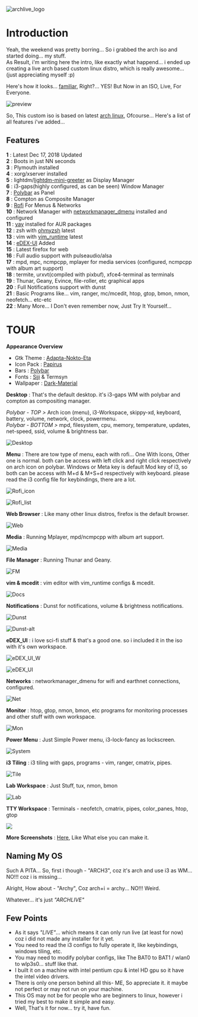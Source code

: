 ![archlive_logo](https://raw.githubusercontent.com/adi1090x/archlive/master/images/Archlive.png) <br />

# Introduction

Yeah, the weekend was pretty borring... So i grabbed the arch iso and started doing... my stuff. <br />
As Result, i'm writing here the intro, like exactly what happend... i ended up creating a live arch based custom linux distro, which is really awesome... (just appreciating myself :p) <br />

Here's how it looks... [familiar](https://github.com/adi1090x/my_dotfiles/tree/master/previews/i3_wm), Right?... YES! But Now in an ISO, Live, For Everyone. <br />

![preview](https://raw.githubusercontent.com/adi1090x/archlive/master/images/Head.png) <br />

So, This custom iso is based on latest [arch linux](https://archlinux.org), Ofcourse... Here's a list of all features i've added...

## Features

**1** : Latest Dec 17, 2018 Updated <br />
**2** : Boots in just NN seconds <br />
**3** : Plymouth installed <br />
**4** : xorg/xserver installed <br />
**5** : lightdm/[lightdm-mini-greeter](https://github.com/prikhi/lightdm-mini-greeter) as Display Manager <br />
**6** : i3-gaps(highly configured, as can be seen) Window Manager <br />
**7** : [Polybar](https://github.com/jaagr/polybar) as Panel <br />
**8** : Compton as Composite Manager <br />
**9** : [Rofi](https://github.com/DaveDavenport/rofi) For Menus & Networks <br />
**10** : Network Manager with [networkmanager_dmenu](https://github.com/firecat53/networkmanager-dmenu) installed and configured <br />
**11** : [yay](https://github.com/Jguer/yay) installed for AUR packages <br />
**12** : zsh with [ohmyzsh](https://github.com/robbyrussell/oh-my-zsh) latest <br />
**13** : vim with [vim_runtime](https://github.com/amix/vimrc) latest <br />
**14** : [eDEX-UI](https://github.com/GitSquared/edex-ui) Added <br />
**15** : Latest firefox for web <br />
**16** : Full audio support with pulseaudio/alsa <br />
**17** : mpd, mpc, ncmpcpp, mplayer for media services (configured, ncmpcpp with album art support) <br />
**18** : termite, urxvt(compiled with pixbuf), xfce4-terminal as terminals <br />
**19** : Thunar, Geany, Evince, file-roller, etc graphical apps <br />
**20** : Full Notifications support with dunst <br />
**21** : Basic Programs like... vim, ranger, mc/mcedit, htop, gtop, bmon, nmon, neofetch... etc-etc <br />
**22** : Many More... I Don't even remember now, Just Try It Yourself... <br />

# TOUR

**Appearance Overview**

- Gtk Theme : [Adapta-Nokto-Eta](https://github.com/adapta-project/adapta-gtk-theme) <br />
- Icon Pack : [Papirus](https://github.com/PapirusDevelopmentTeam/papirus-icon-theme) <br />
- Bars : [Polybar](https://github.com/jaagr/polybar) <br />
- Fonts : [Siji](https://github.com/stark/siji) & Termsyn <br />
- Wallpaper : [Dark-Material](https://github.com/adi1090x/my_dotfiles/blob/master/.backgrounds/dark_material.png) <br />


**Desktop** : That's the default desktop. it's i3-gaps WM with polybar and compton as compositing manager. <br />

*Polybar - TOP >* Arch icon (menu), i3-Workspace, skippy-xd, keyboard, battery, volume, network, clock, powermenu. <br />
*Polybar - BOTTOM >* mpd, filesystem, cpu, memory, temperature, updates, net-speed, ssid, volume & brightness bar. <br />

![Desktop](https://raw.githubusercontent.com/adi1090x/archlive/master/images/Desktop.png) <br />

**Menu** : There are tow type of menu, each with rofi... One With Icons, Other one is normal. both can be access with left click and  right click respectively on arch icon on polybar. Windows or Meta key is default Mod key of i3, so both can be access with M+d & M+S+d respectively with keyboard. please read the i3 config file for keybindings, there are a lot.

![Rofi_icon](https://raw.githubusercontent.com/adi1090x/archlive/master/images/Rofi_Icon.png) <br />

![Rofi_list](https://raw.githubusercontent.com/adi1090x/archlive/master/images/Rofi_List.png) <br />

**Web Browser** : Like many other linux distros, firefox is the default browser. 

![Web](https://raw.githubusercontent.com/adi1090x/archlive/master/images/Web.png) <br />

**Media** : Running Mplayer, mpd/ncmpcpp with album art support. 

![Media](https://raw.githubusercontent.com/adi1090x/archlive/master/images/Media.png) <br />

**File Manager** : Running Thunar and Geany. 

![FM](https://raw.githubusercontent.com/adi1090x/archlive/master/images/FM.png) <br />

**vim & mcedit** : vim editor with vim_runtime configs & mcedit.

![Docs](https://raw.githubusercontent.com/adi1090x/archlive/master/images/Docs.png) <br />

**Notifications** : Dunst for notifications, volume & brightness notifications. 

![Dunst](https://raw.githubusercontent.com/adi1090x/archlive/master/images/Dunst_Vol.png) <br />

![Dunst-alt](https://raw.githubusercontent.com/adi1090x/archlive/master/images/Dunst_BL.png) <br />

**eDEX_UI** : i love sci-fi stuff & that's a good one. so i included it in the iso with it's own workspace.

![eDEX_UI_W](https://raw.githubusercontent.com/adi1090x/archlive/master/images/eDEX_W.png) <br />

![eDEX_UI](https://raw.githubusercontent.com/adi1090x/archlive/master/images/eDEX.png) <br />

**Networks** : networkmanager_dmenu for wifi and earthnet connections, configured. 

![Net](https://raw.githubusercontent.com/adi1090x/archlive/master/images/Net.png) <br />

**Monitor** : htop, gtop, nmon, bmon, etc programs for monitoring processes and other stuff with own workspace. 

![Mon](https://raw.githubusercontent.com/adi1090x/archlive/master/images/Mon.png) <br />

**Power Menu** : Just Simple Power menu, i3-lock-fancy as lockscreen.

![System](https://raw.githubusercontent.com/adi1090x/archlive/master/images/System.png) <br />

**i3 Tiling** : i3 tiling with gaps, programs - vim, ranger, cmatrix, pipes. 

![Tile](https://raw.githubusercontent.com/adi1090x/archlive/master/images/Tiles.png) <br />

**Lab Workspace** : Just Stuff, tux, nmon, bmon

![Lab](https://raw.githubusercontent.com/adi1090x/archlive/master/images/Lab_1.png) <br />

**TTY Workspace** : Terminals - neofetch, cmatrix, pipes, color_panes, htop, gtop 

![](https://raw.githubusercontent.com/adi1090x/archlive/master/images/TTY.png) <br />

**More Screenshots** : [Here](https://github.com/adi1090x/my_dotfiles/tree/master/previews/i3_wm), Like What else you can make it.

## Naming My OS

Such A PITA... So, first i though - "ARCH3", coz it's arch and use i3 as WM... NO!!! coz i is missing... <br />

Alright, How about - "Archy", Coz arch+i = archy... NO!!! Weird. <br />

Whatever... it's just *"ARCHLIVE"*

## Few Points

- As it says *"LIVE"*... which means it can only run live (at least for now) coz i did not made any installer for it yet.
- You need to read the i3 configs to fully operate it, like keybindings, windows tiling, etc.
- You may need to modify polybar configs, like The BAT0 to BAT1 / wlan0 to wlp3s0... stuff like that.
- I built it on a machine with intel pentium cpu & intel HD gpu so it have the intel video drivers.
- There is only one person behind all this- ME, So appreciate it. it maybe not perfect or may not run on your machine.
- This OS may not be for people who are beginners to linux, however i tried my best to make it simple and easy.
- Well, That's it for now... try it, have fun.
